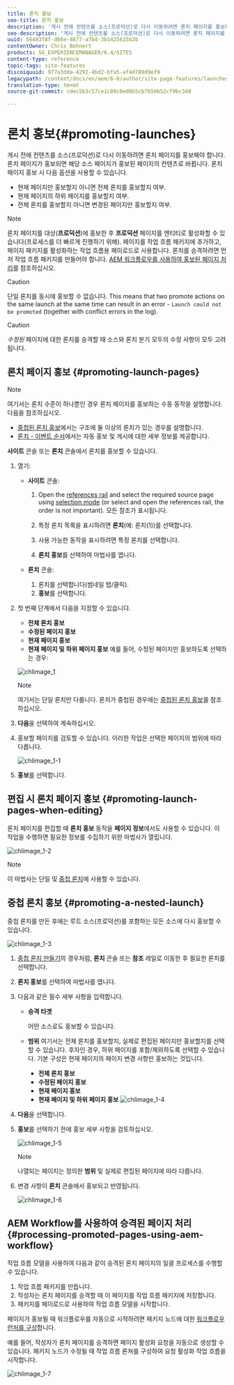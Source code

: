 ```yaml
---
title: 론치 홍보
seo-title: 론치 홍보
description: '게시 전에 컨텐츠를 소스(프로덕션)로 다시 이동하려면 론치 페이지를 홍보해야 합니다. '
seo-description: '게시 전에 컨텐츠를 소스(프로덕션)로 다시 이동하려면 론치 페이지를 홍보해야 합니다. '
uuid: 56483f8f-d66e-4677-a7bd-3b1425625b2b
contentOwner: Chris Bohnert
products: SG_EXPERIENCEMANAGER/6.4/SITES
content-type: reference
topic-tags: site-features
discoiquuid: 977a3dda-4292-4bd2-bfa5-af4d789d9ef9
legacypath: /content/docs/en/aem/6-0/author/site-page-features/launches
translation-type: tm+mt
source-git-commit: cdec5b3c57ce1c80c0ed6b5cb7650b52cf9bc340

---
```



# 론치 홍보{#promoting-launches}

게시 전에 컨텐츠를 소스(프로덕션)로 다시 이동하려면 론치 페이지를 홍보해야 합니다. 론치 페이지가 홍보되면 해당 소스 페이지가 홍보된 페이지의 컨텐츠로 바뀝니다. 론치 페이지 홍보 시 다음 옵션을 사용할 수 있습니다.

* 현재 페이지만 홍보할지 아니면 전체 론치를 홍보할지 여부.
* 현재 페이지의 하위 페이지를 홍보할지 여부.
* 전체 론치를 홍보할지 아니면 변경된 페이지만 홍보할지 여부.

>[!NOTE]
>
>론치 페이지를 대상(**프로덕션**)에 홍보한 후 **프로덕션** 페이지를 엔티티로 활성화할 수 있습니다(프로세스를 더 빠르게 진행하기 위해). 페이지를 작업 흐름 패키지에 추가하고, 페이지 패키지를 활성화하는 작업 흐름용 페이로드로 사용합니다. 론치를 승격하려면 먼저 작업 흐름 패키지를 만들어야 합니다. [AEM 워크플로우를 사용하여 홍보된 페이지 처리](#processing-promoted-pages-using-aem-workflow)를 참조하십시오.

>[!CAUTION]
>
>단일 론치를 동시에 홍보할 수 없습니다. This means that two promote actions on the same launch at the same time can result in an error - `Launch could not be promoted` (together with conflict errors in the log).

>[!CAUTION]
>
>*수정된* 페이지에 대한 론치를 승격할 때 소스와 론치 분기 모두의 수정 사항이 모두 고려됩니다.

## 론치 페이지 홍보 {#promoting-launch-pages}

>[!NOTE]
>
>여기서는 론치 수준이 하나뿐인 경우 론치 페이지를 홍보하는 수동 동작을 설명합니다. 다음을 참조하십시오.
>
>* [중첩된 론치 홍보](#promoting-a-nested-launch)에서는 구조에 둘 이상의 론치가 있는 경우를 설명합니다.
>* [론치 - 이벤트 순서](/help/sites-authoring/launches.md#launches-the-order-of-events)에서는 자동 홍보 및 게시에 대한 세부 정보를 제공합니다.
>



**사이트** 콘솔 또는 **론치** 콘솔에서 론치를 홍보할 수 있습니다.

1. 열기:

   * **사이트** 콘솔:

      1. Open the [references rail](/help/sites-authoring/author-environment-tools.md#references) and select the required source page using [selection mode](/help/sites-authoring/basic-handling.md) (or select and open the references rail, the order is not important). 모든 참조가 표시됩니다.

      1. 특정 론치 목록을 표시하려면 **론치**(예: 론치(1))를 선택합니다.
      1. 사용 가능한 동작을 표시하려면 특정 론치를 선택합니다.
      1. **론치 홍보**&#x200B;를 선택하여 마법사를 엽니다.
   * **론치** 콘솔:

      1. 론치를 선택합니다(썸네일 탭/클릭).
      1. **홍보**&#x200B;를 선택합니다.


1. 첫 번째 단계에서 다음을 지정할 수 있습니다.

   * **전체 론치 홍보**
   * **수정된 페이지 홍보**
   * **현재 페이지 홍보**
   * **현재 페이지 및 하위 페이지 홍보**
   예를 들어, 수정된 페이지만 홍보하도록 선택하는 경우:

   ![chlimage_1](assets/chlimage_1.png)

   >[!NOTE]
   >
   >여기서는 단일 론치만 다룹니다. 론치가 중첩된 경우에는 [중첩된 론치 홍보](#promoting-a-nested-launch)를 참조하십시오.

1. **다음**&#x200B;을 선택하여 계속하십시오.
1. 홍보할 페이지를 검토할 수 있습니다. 이러한 작업은 선택한 페이지의 범위에 따라 다릅니다.

   ![chlimage_1-1](assets/chlimage_1-1.png)

1. **홍보**&#x200B;를 선택합니다.

## 편집 시 론치 페이지 홍보 {#promoting-launch-pages-when-editing}

론치 페이지를 편집할 때 **론치 홍보** 동작을 **페이지 정보**&#x200B;에서도 사용할 수 있습니다. 이 작업을 수행하면 필요한 정보를 수집하기 위한 마법사가 열립니다.

![chlimage_1-2](assets/chlimage_1-2.png)

>[!NOTE]
>
>이 마법사는 단일 및 [중첩 론치](#promoting-a-nested-launch)에 사용할 수 있습니다.

## 중첩 론치 홍보 {#promoting-a-nested-launch}

중첩 론치를 만든 후에는 루트 소스(프로덕션)를 포함하는 모든 소스에 다시 홍보할 수 있습니다.

![chlimage_1-3](assets/chlimage_1-3.png)

1. [중첩 론치 만들기](/help/sites-authoring/launches-creating.md#creating-a-nested-launch)의 경우처럼, **론치** 콘솔 또는 **참조** 레일로 이동한 후 필요한 론치를 선택합니다.
1. **론치 홍보**&#x200B;를 선택하여 마법사를 엽니다.

1. 다음과 같은 필수 세부 사항을 입력합니다.

   * **승격 타겟**

      어떤 소스로도 홍보할 수 있습니다.

   * **범위** 여기서는 전체 론치를 홍보할지, 실제로 편집된 페이지만 홍보할지를 선택할 수 있습니다. 후자인 경우, 하위 페이지를 포함/제외하도록 선택할 수 있습니다. 기본 구성은 현재 페이지의 페이지 변경 사항만 홍보하는 것입니다.

      * **전체 론치 홍보**
      * **수정된 페이지 홍보**
      * **현재 페이지 홍보**
      * **현재 페이지 및 하위 페이지 홍보**
   ![chlimage_1-4](assets/chlimage_1-4.png)

1. **다음**&#x200B;을 선택합니다.
1. **홍보**&#x200B;를 선택하기 전에 홍보 세부 사항을 검토하십시오.

   ![chlimage_1-5](assets/chlimage_1-5.png)

   >[!NOTE]
   >
   >나열되는 페이지는 정의한 **범위** 및 실제로 편집된 페이지에 따라 다릅니다.

1. 변경 사항이 **론치** 콘솔에서 홍보되고 반영됩니다.

   ![chlimage_1-6](assets/chlimage_1-6.png)

## AEM Workflow를 사용하여 승격된 페이지 처리 {#processing-promoted-pages-using-aem-workflow}

작업 흐름 모델을 사용하여 다음과 같이 승격된 론치 페이지의 일괄 프로세스를 수행할 수 있습니다.

1. 작업 흐름 패키지를 만듭니다.
1. 작성자는 론치 페이지를 승격할 때 이 페이지를 작업 흐름 패키지에 저장합니다.
1. 패키지를 페이로드로 사용하여 작업 흐름 모델을 시작합니다.

페이지가 홍보될 때 워크플로우를 자동으로 시작하려면 패키지 노드에 대한 [워크플로우 런처를 구성](/help/sites-administering/workflows-starting.md#workflows-launchers)합니다.

예를 들어, 작성자가 론치 페이지를 승격하면 페이지 활성화 요청을 자동으로 생성할 수 있습니다. 패키지 노드가 수정될 때 작업 흐름 론쳐를 구성하여 요청 활성화 작업 흐름을 시작합니다.

![chlimage_1-7](assets/chlimage_1-7.png)

